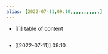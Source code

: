 ```yaml
---
alias: [2022-07-11,09:10,,,,,,,,,,,]
---
```

- [[]]
table of content
```toc
```

- [[2022-07-11]] 09:10
